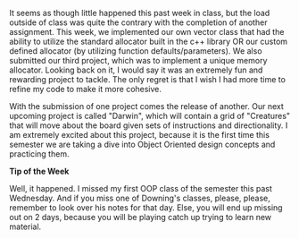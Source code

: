 
It seems as though little happened this past week in class, but the load outside of class was quite the contrary with the completion of another assignment. This week, we implemented our own vector class that had the ability to utilize the standard allocator built in the c++ library OR our custom defined allocator (by utilizing function defaults/parameters). We also submitted our third project, which was to implement a unique memory allocator. Looking back on it, I would say it was an extremely fun and rewarding project to tackle. The only regret is that I wish I had more time to refine my code to make it more cohesive.

With the submission of one project comes the release of another. Our next upcoming project is called "Darwin", which will contain a grid of "Creatures" that will move about the board given sets of instructions and directionality. I am extremely excited about this project, because it is the first time this semester we are taking a dive into Object Oriented design concepts and practicing them.


**Tip of the Week**

Well, it happened. I missed my first OOP class of the semester this past Wednesday. And if you miss one of Downing's classes, please, please, remember to look over his notes for that day. Else, you will end up missing out on 2 days, because you will be playing catch up trying to learn new material.
